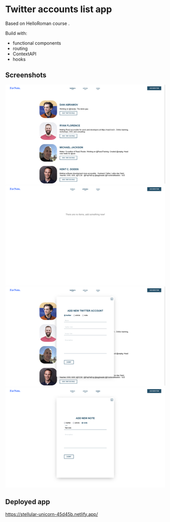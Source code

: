 # Twitter accounts list app

Based on HelloRoman course .

Build with:
- functional components
- routing
- ContextAPI
- hooks


## Screenshots

![](showcase/Screen%20Shot%202022-10-13%20at%2014.19.23.png)
![](showcase/Screen%20Shot%202022-10-13%20at%2014.19.41.png)
![](showcase/Screen%20Shot%202022-10-13%20at%2014.19.33.png)
![](showcase/Screen%20Shot%202022-10-13%20at%2014.20.46.png)


## Deployed app

https://stellular-unicorn-45d45b.netlify.app/